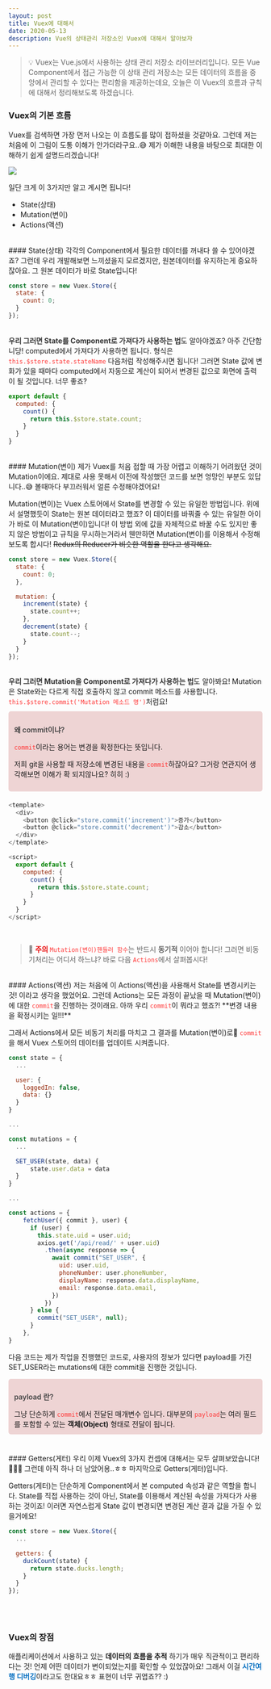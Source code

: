 ```yaml
---
layout: post
title: Vuex에 대해서
date: 2020-05-13
description: Vue의 상태관리 저장소인 Vuex에 대해서 알아보자
---
```


> 💡 Vuex는 Vue.js에서 사용하는 상태 관리 저장소 라이브러리입니다.
모든 Vue Component에서 접근 가능한 이 상태 관리 저장소는 모든 데이터의 흐름을 중앙에서 관리할 수 있다는 편리함을 제공하는데요, 오늘은 이 Vuex의 흐름과 규칙에 대해서 정리해보도록 하겠습니다.

### Vuex의 기본 흐름
Vuex를 검색하면 가장 먼저 나오는 이 흐름도를 많이 접하셨을 것같아요.
그런데 저는 처음에 이 그림이 도통 이해가 안가더라구요..😅
제가 이해한 내용을 바탕으로 최대한 이해하기 쉽게 설명드리겠습니다!
<div class="img_row">
	<img class="col three" src="{{ site.baseurl }}/img/Vuex.png">
</div>

일단 크게 이 3가지만 알고 계시면 됩니다!
<ul>
  <li>State(상태)</li>
  <li>Mutation(변이)</li>
  <li>Actions(액션)</li>
</ul>

<br />
#### State(상태)
각각의 Component에서 필요한 데이터를 꺼내다 쓸 수 있어야겠죠?
그런데 우리 개발해보면 느끼셨을지 모르겠지만, 원본데이터를 유지하는게 중요하잖아요. 그 원본 데이터가 바로 State입니다!

```javascript
const store = new Vuex.Store({
  state: {
    count: 0;
  }
});
```

<br />
<span style="color: #333; font-weight: bold;">우리 그러면 State를 Component로 가져다가 사용하는 법</span>도 알아야겠죠?
아주 간단합니당! computed에서 가져다가 사용하면 됩니다.
형식은 <code style="color: #FF3636;">this.$store.state.stateName</code> 다음처럼 작성해주시면 됩니다!
그러면 State 값에 변화가 있을 때마다 computed에서 자동으로 계산이 되어서 변경된 값으로 화면에 출력이 될 것입니다. 너무 좋죠?

```javascript
export default {
  computed: {
    count() {
      return this.$store.state.count;
    }
  }
}
```

<br />
#### Mutation(변이)
제가 Vuex를 처음 접할 때 가장 어렵고 이해하기 어려웠던 것이 Mutation이에요.
제대로 사용 못해서 이전에 작성했던 코드를 보면 엉망인 부분도 있답니다..😅 볼때마다 부끄러워서 얼른 수정해야겠어요!

Mutation(변이)는 Vuex 스토어에서 State를 변경할 수 있는 유일한 방법입니다.
위에서 설명했듯이 State는 원본 데이터라고 했죠? 이 데이터를 바꿔줄 수 있는 유일한 아이가 바로 이 Mutation(변이)입니다!
이 방법 외에 값을 자체적으로 바꿀 수도 있지만 좋지 않은 방법이고 규칙을 무시하는거라서 웬만하면 Mutation(변이)를 이용해서 수정해보도록 합시다!
<del>Redux의 Reducer가 비슷한 역할을 한다고 생각해요.</del>

```javascript
const store = new Vuex.Store({
  state: {
    count: 0;
  },

  mutation: {
    increment(state) {
      state.count++;
    },
    decrement(state) {
      state.count--;
    }
  }
});
```

<br />
<span style="color: #333; font-weight: bold;">우리 그러면 Mutation을 Component로 가져다가 사용하는 법</span>도 알아봐요!
Mutation은 State와는 다르게 직접 호출하지 않고 commit 메소드를 사용합니다.
<code style="color: #FF3636;">this.$store.commit('Mutation 메소드 명')</code>처럼요!

<br />

<div style="background-color: #eed4d4; margin: 10px 0 20px; padding: 0.7rem; border-radius: 5px">
  <p style="color: #444; font-weight: 600;">왜 commit이냐?</p>
  <code style="color: #FF3636;">commit</code>이라는 용어는 변경을 확정한다는 뜻입니다.

  저희 git을 사용할 때 저장소에 변경된 내용을 <code style="color: #FF3636;">commit</code>하잖아요? 그거랑 연관지어 생각해보면 이해가 확 되지않나요? 히히 :)
</div>

```javascript
<template>
  <div>
    <button @click="store.commit('increment')">증가</button>
    <button @click="store.commit('decrement')">감소</button>
  </div>
</template>

<script>
  export default {
    computed: {
      count() {
        return this.$store.state.count;
      }
    }
  }
</script>
```
<br />

> 🚨 <span style="color: #e80404; font-weight: bold;">주의 </span>
<code style="color: #FF3636;">Mutation(변이)핸들러 함수</code>는 반드시 **동기적** 이어야 합니다!
그러면 비동기처리는 어디서 하느냐? 바로 다음 <code style="color: #FF3636;">Actions</code>에서 살펴봅시다!

<br />
#### Actions(액션)
저는 처음에 이 Actions(액션)을 사용해서 State를 변경시키는 것! 이라고 생각을 했었어요. 그런데 Actions는 모든 과정이 끝났을 때 Mutation(변이)에 대한 <code style="color: #FF3636;">commit</code>을 진행하는 것이래요.
아까 우리 <code style="color: #FF3636;">commit</code>이 뭐라고 했죠?! **변경 내용을 확정시키는 일!!!**

그래서 Actions에서 모든 비동기 처리를 마치고 그 결과를 Mutation(변이)로 <code style="color: #FF3636;">commit</code>을 해서 Vuex 스토어의 데이터를 업데이트 시켜줍니다.

```javascript
const state = {
  ...

  user: {
    loggedIn: false,
    data: {}
  }
}

...

const mutations = {
  ...

  SET_USER(state, data) {
      state.user.data = data
  }
}

...

const actions = {
    fetchUser({ commit }, user) {
      if (user) {
        this.state.uid = user.uid;
        axios.get('/api/read/' + user.uid)
          .then(async response => {
            await commit("SET_USER", {
              uid: user.uid,
              phoneNumber: user.phoneNumber,
              displayName: response.data.displayName,
              email: response.data.email,
            })
          })
      } else {
        commit("SET_USER", null);
      }
    },
}
```

다음 코드는 제가 작업을 진행했던 코드로, 사용자의 정보가 있다면 payload를 가진 SET_USER라는 mutations에 대한 commit을 진행한 것입니다.

<div style="background-color: #eed4d4; margin: 10px 0 20px; padding: 0.7rem; border-radius: 5px">
  <p style="color: #444; font-weight: 600;">payload 란?</p>
  그냥 단순하게 <code style="color: #FF3636;">commit</code>에서 전달된 매개변수 입니다.
  대부분의 <code style="color: #FF3636;">payload</code>는 여러 필드를 포함할 수 있는 <b>객체(Object)</b> 형태로 전달이 됩니다.
</div>

<br />
#### Getters(게터)
우리 이제 Vuex의 3가지 컨셉에 대해서는 모두 살펴보았습니다! 👏👏👏
그런데 아직 하나 더 남았어용..ㅎㅎ 마지막으로 Getters(게터)입니다.

Getters(게터)는 단순하게 Component에서 본 computed 속성과 같은 역할을 합니다.
State를 직접 사용하는 것이 아닌, State를 이용해서 계산된 속성을 가져다가 사용하는 것이죠!
이러면 자연스럽게 State 값이 변경되면 변경된 계산 결과 값을 가질 수 있을거에요!

```javascript
const store = new Vuex.Store({
  ...

  getters: {
    duckCount(state) {
      return state.ducks.length;
    }
  }
});
```

<br />
<br />

### Vuex의 장점
애플리케이션에서 사용하고 있는 **데이터의 흐름을 추적** 하기가 매우 직관적이고 편리하다는 것!
언제 어떤 데이터가 변이되었는지를 확인할 수 있었잖아요! 그래서 이걸 <span style="color: #006cbf; font-weight: bold;">시간여행 디버깅</span>이라고도 한대요ㅎㅎ 표현이 너무 귀엽죠?? :)
